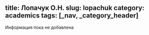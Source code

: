 title: Лопачук О.Н.
slug: lopachuk
category: academics
tags: [_nav, _category_header]
---

Информация пока не добавлена
